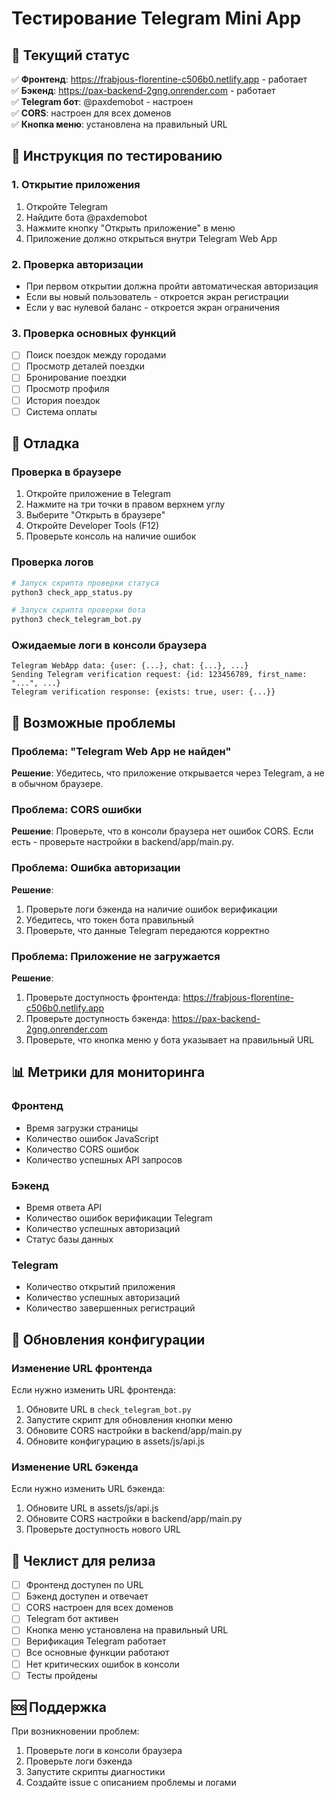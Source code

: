 # Тестирование Telegram Mini App

## 🎯 Текущий статус

✅ **Фронтенд**: https://frabjous-florentine-c506b0.netlify.app - работает  
✅ **Бэкенд**: https://pax-backend-2gng.onrender.com - работает  
✅ **Telegram бот**: @paxdemobot - настроен  
✅ **CORS**: настроен для всех доменов  
✅ **Кнопка меню**: установлена на правильный URL  

## 📱 Инструкция по тестированию

### 1. Открытие приложения
1. Откройте Telegram
2. Найдите бота @paxdemobot
3. Нажмите кнопку "Открыть приложение" в меню
4. Приложение должно открыться внутри Telegram Web App

### 2. Проверка авторизации
- При первом открытии должна пройти автоматическая авторизация
- Если вы новый пользователь - откроется экран регистрации
- Если у вас нулевой баланс - откроется экран ограничения

### 3. Проверка основных функций
- [ ] Поиск поездок между городами
- [ ] Просмотр деталей поездки
- [ ] Бронирование поездки
- [ ] Просмотр профиля
- [ ] История поездок
- [ ] Система оплаты

## 🔧 Отладка

### Проверка в браузере
1. Откройте приложение в Telegram
2. Нажмите на три точки в правом верхнем углу
3. Выберите "Открыть в браузере"
4. Откройте Developer Tools (F12)
5. Проверьте консоль на наличие ошибок

### Проверка логов
```bash
# Запуск скрипта проверки статуса
python3 check_app_status.py

# Запуск скрипта проверки бота
python3 check_telegram_bot.py
```

### Ожидаемые логи в консоли браузера
```
Telegram WebApp data: {user: {...}, chat: {...}, ...}
Sending Telegram verification request: {id: 123456789, first_name: "...", ...}
Telegram verification response: {exists: true, user: {...}}
```

## 🚨 Возможные проблемы

### Проблема: "Telegram Web App не найден"
**Решение**: Убедитесь, что приложение открывается через Telegram, а не в обычном браузере.

### Проблема: CORS ошибки
**Решение**: Проверьте, что в консоли браузера нет ошибок CORS. Если есть - проверьте настройки в backend/app/main.py.

### Проблема: Ошибка авторизации
**Решение**: 
1. Проверьте логи бэкенда на наличие ошибок верификации
2. Убедитесь, что токен бота правильный
3. Проверьте, что данные Telegram передаются корректно

### Проблема: Приложение не загружается
**Решение**:
1. Проверьте доступность фронтенда: https://frabjous-florentine-c506b0.netlify.app
2. Проверьте доступность бэкенда: https://pax-backend-2gng.onrender.com
3. Проверьте, что кнопка меню у бота указывает на правильный URL

## 📊 Метрики для мониторинга

### Фронтенд
- Время загрузки страницы
- Количество ошибок JavaScript
- Количество CORS ошибок
- Количество успешных API запросов

### Бэкенд
- Время ответа API
- Количество ошибок верификации Telegram
- Количество успешных авторизаций
- Статус базы данных

### Telegram
- Количество открытий приложения
- Количество успешных авторизаций
- Количество завершенных регистраций

## 🔄 Обновления конфигурации

### Изменение URL фронтенда
Если нужно изменить URL фронтенда:
1. Обновите URL в `check_telegram_bot.py`
2. Запустите скрипт для обновления кнопки меню
3. Обновите CORS настройки в backend/app/main.py
4. Обновите конфигурацию в assets/js/api.js

### Изменение URL бэкенда
Если нужно изменить URL бэкенда:
1. Обновите URL в assets/js/api.js
2. Обновите CORS настройки в backend/app/main.py
3. Проверьте доступность нового URL

## 📝 Чеклист для релиза

- [ ] Фронтенд доступен по URL
- [ ] Бэкенд доступен и отвечает
- [ ] CORS настроен для всех доменов
- [ ] Telegram бот активен
- [ ] Кнопка меню установлена на правильный URL
- [ ] Верификация Telegram работает
- [ ] Все основные функции работают
- [ ] Нет критических ошибок в консоли
- [ ] Тесты пройдены

## 🆘 Поддержка

При возникновении проблем:
1. Проверьте логи в консоли браузера
2. Проверьте логи бэкенда
3. Запустите скрипты диагностики
4. Создайте issue с описанием проблемы и логами 